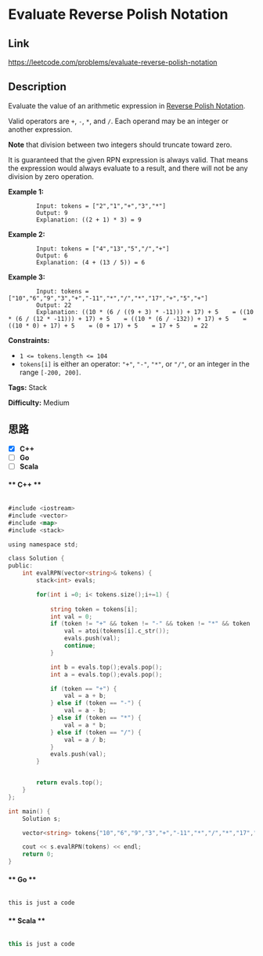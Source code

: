 


# Evaluate Reverse Polish Notation

## Link

https://leetcode.com/problems/evaluate-reverse-polish-notation


## Description

Evaluate the value of an arithmetic expression in [Reverse Polish
Notation](http://en.wikipedia.org/wiki/Reverse_Polish_notation).

Valid operators are `+`, `-`, `*`, and `/`. Each operand may be an integer or
another expression.

**Note** that division between two integers should truncate toward zero.

It is guaranteed that the given RPN expression is always valid. That means the
expression would always evaluate to a result, and there will not be any
division by zero operation.



**Example 1:**
            
            Input: tokens = ["2","1","+","3","*"]    
            Output: 9    
            Explanation: ((2 + 1) * 3) = 9    

**Example 2:**
            
            Input: tokens = ["4","13","5","/","+"]    
            Output: 6    
            Explanation: (4 + (13 / 5)) = 6    

**Example 3:**
            
            Input: tokens = ["10","6","9","3","+","-11","*","/","*","17","+","5","+"]    
            Output: 22    
            Explanation: ((10 * (6 / ((9 + 3) * -11))) + 17) + 5    = ((10 * (6 / (12 * -11))) + 17) + 5    = ((10 * (6 / -132)) + 17) + 5    = ((10 * 0) + 17) + 5    = (0 + 17) + 5    = 17 + 5    = 22    



**Constraints:**

  * `1 <= tokens.length <= 104`
  * `tokens[i]` is either an operator: `"+"`, `"-"`, `"*"`, or `"/"`, or an integer in the range `[-200, 200]`.


**Tags:** Stack

**Difficulty:** Medium

## 思路

[title]: https://leetcode.com/problems/evaluate-reverse-polish-notation


- [X] **C++**
- [ ] **Go**
- [ ] **Scala**

<!-- tabs:start -->

#### ** C++ **

``` go

#include <iostream>
#include <vector>
#include <map>
#include <stack>

using namespace std;

class Solution {
public:
    int evalRPN(vector<string>& tokens) {
        stack<int> evals;

        for(int i =0; i< tokens.size();i+=1) {
            
            string token = tokens[i];
            int val = 0;
            if (token != "+" && token != "-" && token != "*" && token != "/") {
                val = atoi(tokens[i].c_str());
                evals.push(val);
                continue;
            }

            int b = evals.top();evals.pop();
            int a = evals.top();evals.pop();

            if (token == "+") {
                val = a + b;
            } else if (token == "-") {
                val = a - b;
            } else if (token == "*") {
                val = a * b;
            } else if (token == "/") {
                val = a / b;
            }
            evals.push(val);
        }


        return evals.top();
    }
};

int main() {
    Solution s;

    vector<string> tokens{"10","6","9","3","+","-11","*","/","*","17","+","5","+"};

    cout << s.evalRPN(tokens) << endl;
    return 0;
}


```

#### ** Go **

``` go

this is just a code

```

#### ** Scala **

``` scala

this is just a code

```

<!-- tabs:end -->
